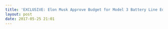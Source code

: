 ```yaml
---
title: 'EXCLUSIVE: Elon Musk Approve Budget for Model 3 Battery Line Equipment'
layout: post
date: 2017-05-25 21:01
---
```

